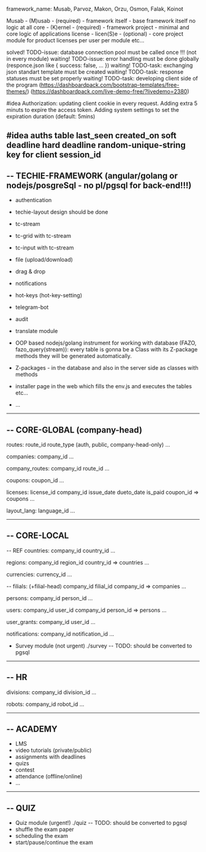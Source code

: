 framework_name: Musab, Parvoz, Makon, Orzu, Osmon, Falak, Koinot

Musab - (M)usab - (required) - framework itself - base framework itself no logic at all
core - (K)ernel - (required) - framework project - minimal and core logic of applications
license - licen(S)e - (optional) - core project module for product licenses per user per module etc...

solved! TODO-issue: database connection pool must be called once !!! (not in every module)
waiting! TODO-issue: error handling must be done globally (responce.json like { success: false, ... })
waiting! TODO-task: exchanging json standart template must be created
waiting! TODO-task: response statuses must be set properly
waiting! TODO-task: developing client side of the program
(https://dashboardpack.com/bootstrap-templates/free-themes/)
(https://dashboardpack.com/live-demo-free/?livedemo=2380)

#idea
Authorization:
  updating client cookie in every request.
  Adding extra 5 minuts to expire the access token.
  Adding system settings to set the expiration duration (default: 5mins)

#idea
auths table
  last_seen
  created_on
  soft deadline
  hard deadline
  random-unique-string key for client
  session_id
---

## -- TECHIE-FRAMEWORK (angular/golang or nodejs/posgreSql - no pl/pgsql for back-end!!!)
- authentication

- techie-layout design should be done
- tc-stream
- tc-grid with tc-stream
- tc-input with tc-stream
- file (upload/download)
- drag & drop
- notifications
- hot-keys (hot-key-setting)
- telegram-bot
- audit
- translate module
- OOP based nodejs/golang instrument for working with database (FAZO, fazo_query(stream)):
  every table is gonna be a Class with its Z-package methods
  they will be generated automatically.
- Z-packages - in the database and also in the server side as classes with methods
- installer page in the web which fills the env.js and executes the tables etc...
- ...

---

## -- CORE-GLOBAL (company-head)

routes:
route_id
route_type (auth, public, company-head-only)
...

companies:
company_id
...

company_routes:
company_id
route_id
...

coupons:
coupon_id
...

licenses:
license_id
company_id
issue_date
dueto_date
is_paid
coupon_id => coupons
...

layout_lang:
language_id
...

---

## -- CORE-LOCAL

-- REF
countries:
company_id
country_id
...

regions:
company_id
region_id
country_id => countries
...

currencies:
currency_id
...

--
filials: (+filial-head)
company_id
filial_id
company_id => companies
...

persons:
company_id
person_id
...

users:
company_id
user_id
company_id
person_id => persons
...

user_grants:
company_id
user_id
...

notifications:
company_id
notification_id
...

- Survey module (not urgent)
  ./survey -- TODO: should be converted to pgsql

---

## -- HR

divisions:
company_id
division_id
...

robots:
company_id
robot_id
...

---

## -- ACADEMY

- LMS
- video tutorials (private/public)
- assignments with deadlines
- quizs
- contest
- attendance (offline/online)
- ...

---

## -- QUIZ

- Quiz module (urgent!)
  ./quiz -- TODO: should be converted to pgsql
- shuffle the exam paper
- scheduling the exam
- start/pause/continue the exam
